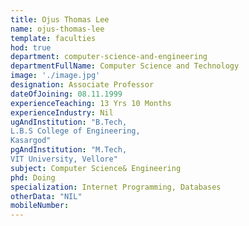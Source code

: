 ```yaml
---
title: Ojus Thomas Lee
name: ojus-thomas-lee
template: faculties
hod: true
department: computer-science-and-engineering
departmentFullName: Computer Science and Technology
image: './image.jpg'
designation: Associate Professor
dateOfJoining: 08.11.1999
experienceTeaching: 13 Yrs 10 Months
experienceIndustry: Nil
ugAndInstitution: "B.Tech,
L.B.S College of Engineering,
Kasargod"
pgAndInstitution: "M.Tech,
VIT University, Vellore"
subject: Computer Science& Engineering
phd: Doing
specialization: Internet Programming, Databases
otherData: "NIL"
mobileNumber:
---
```

